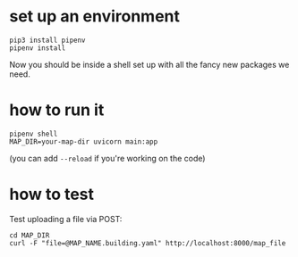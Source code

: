 # set up an environment

```
pip3 install pipenv
pipenv install
```

Now you should be inside a shell set up with all the fancy new packages we need.

# how to run it

```
pipenv shell
MAP_DIR=your-map-dir uvicorn main:app
```
(you can add `--reload` if you're working on the code)

# how to test

Test uploading a file via POST:
```
cd MAP_DIR
curl -F "file=@MAP_NAME.building.yaml" http://localhost:8000/map_file
```
